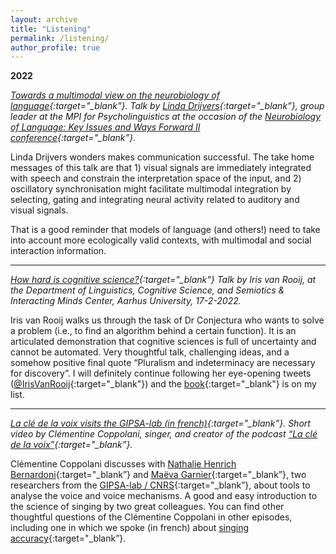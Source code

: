 ```yaml
---
layout: archive
title: "Listening"
permalink: /listening/
author_profile: true
---
```


**2022**

*[Towards a multimodal view on the neurobiology of language](https://videoportal.mpi.nl/Mediasite/Channel/nbl-key-issues-ii-mpi/watch/db7d0162fd004231880a4e202b7eb7c01d){:target="_blank”}. Talk by [Linda Drijvers](https://lindadrijvers.nl/){:target="_blank”}, group leader at the MPI for Psycholinguistics at the occasion of the [Neurobiology of Language: Key Issues and Ways Forward II conference](https://event.fourwaves.com/keyissues2022/pages){:target="_blank”}.*

Linda Drijvers wonders makes communication successful. The take home messages of this talk are that 1) visual signals are immediately integrated with speech and constrain the interpretation space of the input, and 2) oscillatory synchronisation might facilitate multimodal integration by selecting, gating and integrating neural activity related to auditory and visual signals.

That is a good reminder that models of language (and others!) need to take into account more ecologically valid contexts, with multimodal and social interaction information.

***

*[How hard is cognitive science?](https://www.youtube.com/watch?app=desktop&v=2bdK_zu1Ikw){:target="_blank"}
Talk by Iris van Rooij, at the Department of Linguistics, Cognitive Science, and Semiotics & Interacting Minds Center, Aarhus University, 17-2-2022.* 

Iris van Rooij walks us through the task of Dr Conjectura who wants to solve a problem (i.e., to find an algorithm behind a certain function). It is an articulated demonstration that cognitive sciences is full of uncertainty and cannot be automated. Very thoughtful talk, challenging ideas, and a somehow positive final quote “Pluralism and indeterminacy are necessary for discovery”. I will definitely continue following her eye-opening tweets ([@IrisVanRooij](https://twitter.com/IrisVanRooij){:target="_blank"}) and the [book](https://www.cambridge.org/core/books/cognition-and-intractability/2FC21B94CCCFBBD1E11A2D30D4503A23){:target="_blank"} is on my list. 

***

*[La clé de la voix visits the GIPSA-lab (in french)](https://www.youtube.com/watch?v=7F95UCLiZ8g){:target="_blank”}.
Short video by Clémentine Coppolani, singer, and creator of the podcast [“La clé de la voix”](https://podcast.ausha.co/la-cle-de-la-voix){:target="_blank”}.*

Clémentine Coppolani discusses with [Nathalie Henrich Bernardoni](https://scholar.google.fr/citations?hl=fr&user=_Q8oL4sAAAAJ){:target="_blank”} and [Maëva Garnier](https://scholar.google.fr/citations?user=t7my_VUAAAAJ&hl=fr){:target="_blank”}, two researchers from the [GIPSA-lab / CNRS](http://www.gipsa-lab.fr/){:target="_blank”}, about tools to analyse the voice and voice mechanisms. A good and easy introduction to the science of singing by two great colleagues. You can find other thoughtful questions of the Clémentine Coppolani in other episodes, including one in which we spoke (in french) about [singing accuracy](https://www.lacledelavoix.com/articles/saison-2-ep31-pauline-larrouy-maestri){:target="_blank”}.
